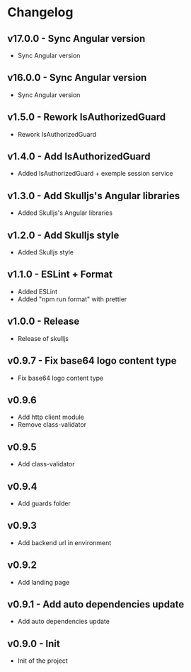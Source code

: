 # Changelog

## v17.0.0 - Sync Angular version

- Sync Angular version


## v16.0.0 - Sync Angular version

- Sync Angular version

## v1.5.0 - Rework IsAuthorizedGuard

- Rework IsAuthorizedGuard

## v1.4.0 - Add IsAuthorizedGuard

- Added IsAuthorizedGuard + exemple session service

## v1.3.0 - Add Skulljs's Angular libraries

- Added Skulljs's Angular libraries

## v1.2.0 - Add Skulljs style

- Added Skulljs style

## v1.1.0 - ESLint + Format

- Added ESLint
- Added "npm run format" with prettier

## v1.0.0 - Release

- Release of skulljs

## v0.9.7 - Fix base64 logo content type

- Fix base64 logo content type

## v0.9.6

- Add http client module
- Remove class-validator

## v0.9.5

- Add class-validator

## v0.9.4

- Add guards folder

## v0.9.3

- Add backend url in environment

## v0.9.2

- Add landing page

## v0.9.1 - Add auto dependencies update

- Add auto dependencies update

## v0.9.0 - Init

- Init of the project
